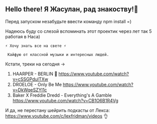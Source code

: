 <h2>Hello there! Я Жасулан, рад знакоству!👋</h2> 

Перед запуском незабудьте ввести команду npm install =)


Надеюсь буду со слезой вспоминать этот проектик через лет так 5 работая в Наса)

    ⚡ Хочу знать все на свете ⚡

     Кайфую от классной музыки и интересных людей. 
     
Кстати, треки на сегодня -> 
1. HAARPER - BERLIN 🙉                              https://www.youtube.com/watch?v=cSSGPduITXw                      
2. DROELOE - Only Be Me                             https://www.youtube.com/watch?v=DkWqeSZYl1c
3. Baker X Freddie Dredd - Everything's A Gamble    https://www.youtube.com/watch?v=CB1O6B1R4Vg
                            
И да, не перестану шейрить подкасты от Лекса: https://www.youtube.com/c/lexfridman/videos 👌
